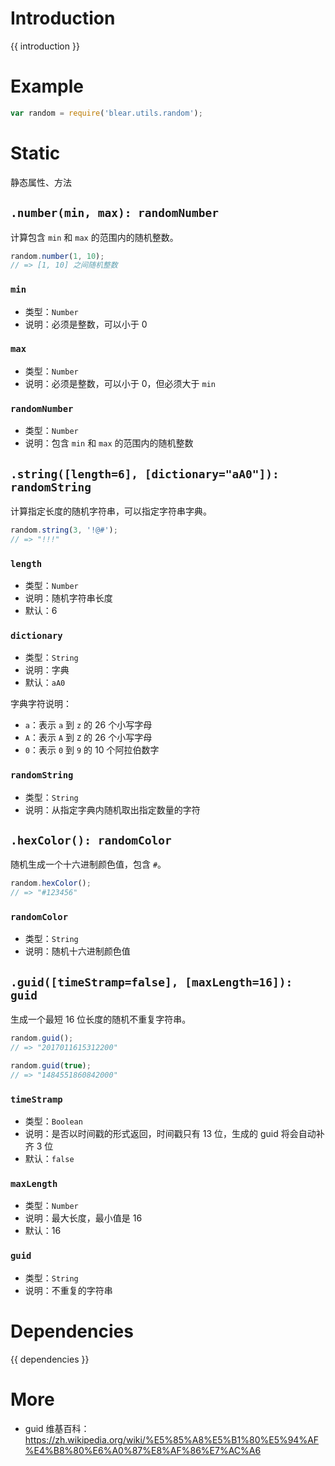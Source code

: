 # Introduction
{{ introduction }}



# Example
```js
var random = require('blear.utils.random');
```



# Static
静态属性、方法


## `.number(min, max): randomNumber`
计算包含 `min` 和 `max` 的范围内的随机整数。
```js
random.number(1, 10);
// => [1, 10] 之间随机整数
```
### `min`
- 类型：`Number`
- 说明：必须是整数，可以小于 0

### `max`
- 类型：`Number`
- 说明：必须是整数，可以小于 0，但必须大于 `min`

### `randomNumber`
- 类型：`Number`
- 说明：包含 `min` 和 `max` 的范围内的随机整数



## `.string([length=6], [dictionary="aA0"]): randomString`
计算指定长度的随机字符串，可以指定字符串字典。
```js
random.string(3, '!@#');
// => "!!!"
```
### `length`
- 类型：`Number`
- 说明：随机字符串长度
- 默认：6

### `dictionary`
- 类型：`String`
- 说明：字典
- 默认：`aA0`

字典字符说明：
- `a`：表示 `a` 到 `z` 的 26 个小写字母
- `A`：表示 `A` 到 `Z` 的 26 个小写字母
- `0`：表示 `0` 到 `9` 的 10 个阿拉伯数字

### `randomString`
- 类型：`String`
- 说明：从指定字典内随机取出指定数量的字符



## `.hexColor(): randomColor`
随机生成一个十六进制颜色值，包含 `#`。
```js
random.hexColor();
// => "#123456"
```

### `randomColor`
- 类型：`String`
- 说明：随机十六进制颜色值



## `.guid([timeStramp=false], [maxLength=16]): guid`
生成一个最短 16 位长度的随机不重复字符串。
```js
random.guid();
// => "2017011615312200"

random.guid(true);
// => "1484551860842000"
```

### `timeStramp`
- 类型：`Boolean`
- 说明：是否以时间戳的形式返回，时间戳只有 13 位，生成的 guid 将会自动补齐 3 位
- 默认：`false`

### `maxLength`
- 类型：`Number`
- 说明：最大长度，最小值是 16
- 默认：16

### `guid`
- 类型：`String`
- 说明：不重复的字符串





# Dependencies
{{ dependencies }}





# More
- guid 维基百科：<https://zh.wikipedia.org/wiki/%E5%85%A8%E5%B1%80%E5%94%AF%E4%B8%80%E6%A0%87%E8%AF%86%E7%AC%A6>

